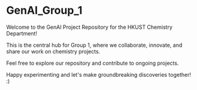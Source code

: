 # GenAI_Group_1
Welcome to the GenAI Project Repository for the HKUST Chemistry Department! 

This is the central hub for Group 1, where we collaborate, innovate, and share our work on chemistry projects.

Feel free to explore our repository and contribute to ongoing projects. 

Happy experimenting and let's make groundbreaking discoveries together! :)
